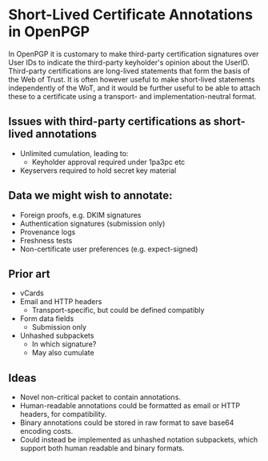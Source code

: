 # Short-Lived Certificate Annotations in OpenPGP

In OpenPGP it is customary to make third-party certification signatures over User IDs to indicate the third-party keyholder's opinion about the UserID.
Third-party certifications are long-lived statements that form the basis of the Web of Trust.
It is often however useful to make short-lived statements independently of the WoT, and it would be further useful to be able to attach these to a certificate using a transport- and implementation-neutral format.

## Issues with third-party certifications as short-lived annotations

* Unlimited cumulation, leading to:
    * Keyholder approval required under 1pa3pc etc
* Keyservers required to hold secret key material

## Data we might wish to annotate:

* Foreign proofs, e.g. DKIM signatures
* Authentication signatures (submission only)
* Provenance logs
* Freshness tests
* Non-certificate user preferences (e.g. expect-signed)

## Prior art

* vCards
* Email and HTTP headers
    * Transport-specific, but could be defined compatibly
* Form data fields
    * Submission only
* Unhashed subpackets
    * In which signature?
    * May also cumulate

## Ideas

* Novel non-critical packet to contain annotations.
* Human-readable annotations could be formatted as email or HTTP headers, for compatibility.
* Binary annotations could be stored in raw format to save base64 encoding costs.
* Could instead be implemented as unhashed notation subpackets, which support both human readable and binary formats.
